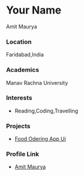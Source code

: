 # Your Name
Amit Maurya

### Location
Faridabad,India


### Academics

Manav Rachna University

### Interests

- Reading,Coding,Travelling


### Projects

- [Food Odering App Ui](https://github.com/amitmaurya7374/Food-App-UI-) 

### Profile Link

- [Amit Maurya](https://github.com/amitmaurya7374)


